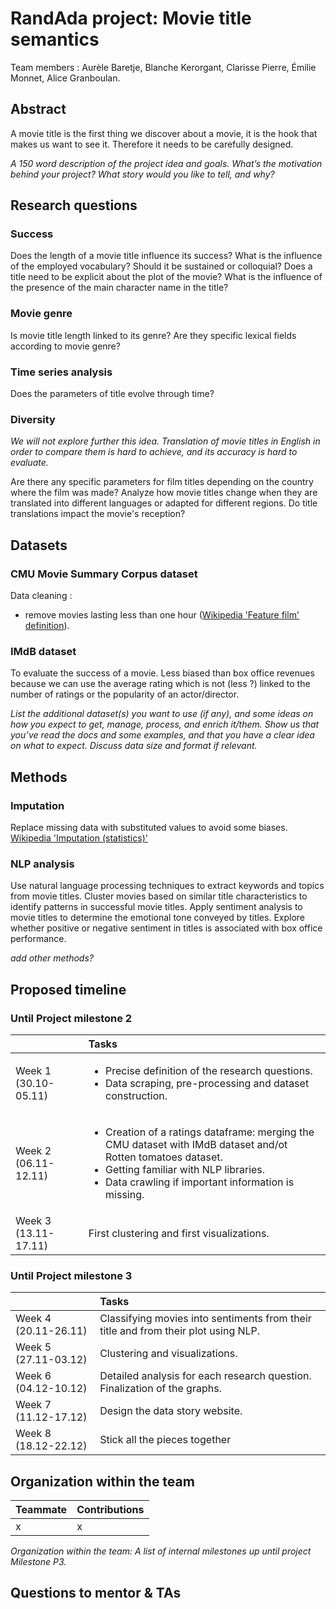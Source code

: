 # RandAda project: Movie title semantics

Team members : Aurèle Baretje, Blanche Kerorgant, Clarisse Pierre, Émilie Monnet, Alice Granboulan.

## Abstract

A movie title is the first thing we discover about a movie, it is the hook that makes us want to see it. Therefore it needs to be carefully designed.

*A 150 word description of the project idea and goals. What’s the motivation behind your project? What story would you like to tell, and why?*

## Research questions
### Success
Does the length of a movie title influence its success?
What is the influence of the employed vocabulary? Should it be sustained or colloquial?
Does a title need to be explicit about the plot of the movie?
What is the influence of the presence of the main character name in the title?

### Movie genre
Is movie title length linked to its genre?
Are they specific lexical fields according to movie genre?

### Time series analysis
Does the parameters of title evolve through time?

### Diversity
*We will not explore further this idea. Translation of movie titles in English in order to compare them is hard to achieve, and its accuracy is hard to evaluate.*

Are there any specific parameters for film titles depending on the country where the film was made? 
Analyze how movie titles change when they are translated into different languages or adapted for different regions. Do title translations impact the movie's reception?


## Datasets
### CMU Movie Summary Corpus dataset
Data cleaning : 
- remove movies lasting less than one hour ([Wikipedia 'Feature film' definition](https://en.wikipedia.org/wiki/Feature_film)).

### IMdB dataset
To evaluate the success of a movie.
Less biased than box office revenues because we can use the average rating which is not (less ?) linked to the number of ratings or the popularity of an actor/director.

*List the additional dataset(s) you want to use (if any), and some ideas on how you expect to get, manage, process, and enrich it/them. Show us that you’ve read the docs and some examples, and that you have a clear idea on what to expect. Discuss data size and format if relevant.*

## Methods
### Imputation
Replace missing data with substituted values to avoid some biases.
[Wikipedia 'Imputation (statistics)'](https://en.wikipedia.org/wiki/Imputation_(statistics))

### NLP analysis
Use natural language processing techniques to extract keywords and topics from movie titles. Cluster movies based on similar title characteristics to identify patterns in successful movie titles.
Apply sentiment analysis to movie titles to determine the emotional tone conveyed by titles. Explore whether positive or negative sentiment in titles is associated with box office performance.

*add other methods?*

## Proposed timeline
### Until Project milestone 2

|    | Tasks |
| -----| :------- |
| Week 1 (30.10-05.11)  | <ul><li>Precise definition of the research questions.</li><li>Data scraping, pre-processing and dataset construction.</li></ul> |
| Week 2 (06.11-12.11)  | <ul><li>Creation of a ratings dataframe: merging the CMU dataset with IMdB dataset and/ot Rotten tomatoes dataset.</li><li>Getting familiar with NLP libraries.</li><li>Data crawling if important information is missing.</li></ul> |
| Week 3 (13.11-17.11)  | First clustering and first visualizations.  |

### Until Project milestone 3

|    | Tasks |
| -----| :------- |
| Week 4 (20.11-26.11)  | Classifying movies into sentiments from their title and from their plot using NLP. |
| Week 5 (27.11-03.12)  | Clustering and visualizations. |
| Week 6 (04.12-10.12)  | Detailed analysis for each research question. Finalization of the graphs. |
| Week 7 (11.12-17.12)  | Design the data story website. |
| Week 8 (18.12-22.12)  | Stick all the pieces together |

## Organization within the team
|  Teammate  | Contributions |
| -----| :------- |
| x | x |

*Organization within the team: A list of internal milestones up until project Milestone P3.*

## Questions to mentor & TAs

